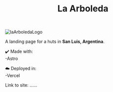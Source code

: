 <h1 align="center"> La Arboleda </h1><br>

![laArboledaLogo](https://github.com/alvarezjuanign/proyecto-UTN/assets/112778528/2c138bda-3ec1-4bb6-882c-93099edf32c9)


<p>A landing page for a huts in <b>San Luis, Argentina</b>.</p>

✔️ Made with:<br>
-Astro

☁️ Deployed in:<br>
-Vercel

Link to site: ...... <br><br>


